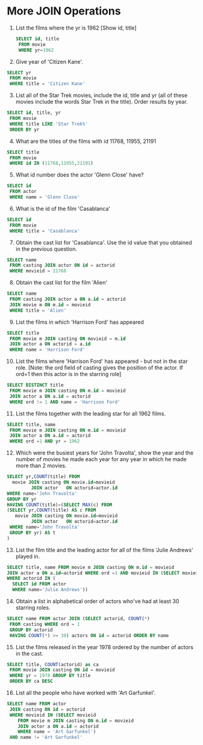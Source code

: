 # More JOIN Operations

1. List the films where the yr is 1962 [Show id, title]

    ```sql
    SELECT id, title
     FROM movie
     WHERE yr=1962
    ```

2. Give year of 'Citizen Kane'.

```sql
SELECT yr
 FROM movie
 WHERE title = 'Citizen Kane'
 ```

3. List all of the Star Trek movies, include the id, title and yr (all of these movies include the words Star Trek in the title). Order results by year.

```sql
SELECT id, title, yr
 FROM movie
 WHERE title LIKE 'Star Trek%'
 ORDER BY yr
```

4. What are the titles of the films with id 11768, 11955, 21191

```sql
SELECT title
 FROM movie
 WHERE id IN (11768,11955,21191)
```

5. What id number does the actor 'Glenn Close' have?

```sql
SELECT id
 FROM actor
 WHERE name = 'Glenn Close'
```

6. What is the id of the film 'Casablanca'

```sql
SELECT id
 FROM movie
 WHERE title = 'Casablanca'
```
7. Obtain the cast list for 'Casablanca'. Use the id value that you obtained in the previous question.

```sql
SELECT name
 FROM casting JOIN actor ON id = actorid
 WHERE movieid = 11768
```

8. Obtain the cast list for the film 'Alien'

```sql
SELECT name
 FROM casting JOIN actor a ON a.id = actorid
 JOIN movie m ON m.id = movieid
 WHERE title = 'Alien'
```

9. List the films in which 'Harrison Ford' has appeared

```sql
SELECT title
 FROM movie m JOIN casting ON movieid = m.id
 JOIN actor a ON actorid = a.id
 WHERE name = 'Harrison Ford'
```

10. List the films where 'Harrison Ford' has appeared - but not in the star role. [Note: the ord field of casting gives the position of the actor. If ord=1 then this actor is in the starring role]

```sql
SELECT DISTINCT title
 FROM movie m JOIN casting ON m.id = movieid
 JOIN actor a ON a.id = actorid
 WHERE ord != 1 AND name = 'Harrison Ford'
```

11. List the films together with the leading star for all 1962 films.

```sql
SELECT title, name
 FROM movie m JOIN casting ON m.id = movieid
 JOIN actor a ON a.id = actorid
 WHERE ord =1 AND yr = 1962
```

12. Which were the busiest years for 'John Travolta', show the year and the number of movies he made each year for any year in which he made more than 2 movies.

```sql
SELECT yr,COUNT(title) FROM
  movie JOIN casting ON movie.id=movieid
         JOIN actor   ON actorid=actor.id
WHERE name='John Travolta'
GROUP BY yr
HAVING COUNT(title)=(SELECT MAX(c) FROM
(SELECT yr,COUNT(title) AS c FROM
   movie JOIN casting ON movie.id=movieid
         JOIN actor   ON actorid=actor.id
 WHERE name='John Travolta'
 GROUP BY yr) AS t
)
```

13. List the film title and the leading actor for all of the films 'Julie Andrews' played in.

```sql
SELECT title, name FROM movie m JOIN casting ON m.id = movieid
JOIN actor a ON a.id=actorid WHERE ord =1 AND movieid IN (SELECT movieid FROM casting
WHERE actorid IN (
  SELECT id FROM actor
  WHERE name='Julie Andrews'))
```

14. Obtain a list in alphabetical order of actors who've had at least 30 starring roles.

```sql
SELECT name FROM actor JOIN (SELECT actorid, COUNT(*)
 FROM casting WHERE ord = 1
 GROUP BY actorid
 HAVING COUNT(*) >= 30) actors ON id = actorid ORDER BY name
```
15. List the films released in the year 1978 ordered by the number of actors in the cast.

```sql
SELECT title, COUNT(actorid) as ca
 FROM movie JOIN casting ON id = movieid
 WHERE yr = 1978 GROUP BY title
 ORDER BY ca DESC
```

16. List all the people who have worked with 'Art Garfunkel'.

```sql
SELECT name FROM actor
 JOIN casting ON id = actorid
 WHERE movieid IN (SELECT movieid
    FROM movie m JOIN casting ON m.id = movieid
    JOIN actor a ON a.id = actorid
    WHERE name = 'Art Garfunkel')
 AND name != 'Art Garfunkel'
```
